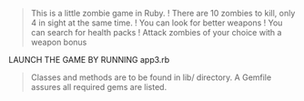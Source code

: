 > This is a little zombie game in Ruby.
! There are 10 zombies to kill, only 4 in sight at the same time.
! You can look for better weapons
! You can search for health packs
! Attack zombies of your choice with a weapon bonus

LAUNCH THE GAME BY RUNNING app3.rb

> Classes and methods are to be found in lib/ directory.
A Gemfile assures all required gems are listed.

